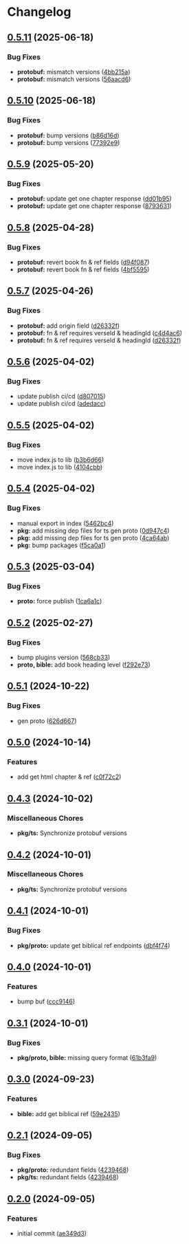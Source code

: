 # Changelog

## [0.5.11](https://github.com/v-bible/protobuf/compare/pkg/ts/v0.5.10...pkg/ts/v0.5.11) (2025-06-18)


### Bug Fixes

* **protobuf:** mismatch versions ([4bb215a](https://github.com/v-bible/protobuf/commit/4bb215ac48f868523e4ba30a61d60ba93b01bbd3))
* **protobuf:** mismatch versions ([56aacd6](https://github.com/v-bible/protobuf/commit/56aacd6d2d35272e14cca05ae3186c80e54c8426))

## [0.5.10](https://github.com/v-bible/protobuf/compare/pkg/ts/v0.5.9...pkg/ts/v0.5.10) (2025-06-18)


### Bug Fixes

* **protobuf:** bump versions ([b86d16d](https://github.com/v-bible/protobuf/commit/b86d16de7932107ce0135ab121501fc02974c304))
* **protobuf:** bump versions ([77392e9](https://github.com/v-bible/protobuf/commit/77392e9a0e7d398b0963b4eb86353b9dd5d73202))

## [0.5.9](https://github.com/v-bible/protobuf/compare/pkg/ts/v0.5.8...pkg/ts/v0.5.9) (2025-05-20)


### Bug Fixes

* **protobuf:** update get one chapter response ([dd01b95](https://github.com/v-bible/protobuf/commit/dd01b95a8b407d3a0b20784518480acaf01b2d51))
* **protobuf:** update get one chapter response ([8793631](https://github.com/v-bible/protobuf/commit/87936319d7d7412dfd23412f0b2be85def5f4027))

## [0.5.8](https://github.com/v-bible/protobuf/compare/pkg/ts/v0.5.7...pkg/ts/v0.5.8) (2025-04-28)


### Bug Fixes

* **protobuf:** revert book fn & ref fields ([d94f087](https://github.com/v-bible/protobuf/commit/d94f0873c7cd818e810bd7b67c8a52b7e887f46f))
* **protobuf:** revert book fn & ref fields ([4bf5595](https://github.com/v-bible/protobuf/commit/4bf5595dbeecedce6124bc7ad86e2df1875273be))

## [0.5.7](https://github.com/v-bible/protobuf/compare/pkg/ts/v0.5.6...pkg/ts/v0.5.7) (2025-04-26)


### Bug Fixes

* **protobuf:** add origin field ([d26332f](https://github.com/v-bible/protobuf/commit/d26332f2c07e05b1e10e5f5be8b03d150215da03))
* **protobuf:** fn & ref requires verseId & headingId ([c4d4ac6](https://github.com/v-bible/protobuf/commit/c4d4ac6d21ef2f682f4aeda5f58df5ed8f079d03))
* **protobuf:** fn & ref requires verseId & headingId ([d26332f](https://github.com/v-bible/protobuf/commit/d26332f2c07e05b1e10e5f5be8b03d150215da03))

## [0.5.6](https://github.com/v-bible/protobuf/compare/pkg/ts/v0.5.5...pkg/ts/v0.5.6) (2025-04-02)


### Bug Fixes

* update publish ci/cd ([d807015](https://github.com/v-bible/protobuf/commit/d807015302919faf6056731ad0b4d3a2c23322c8))
* update publish ci/cd ([adedacc](https://github.com/v-bible/protobuf/commit/adedacc856606ab6480efcbd4382dca9422a2ad6))

## [0.5.5](https://github.com/v-bible/protobuf/compare/pkg/ts/v0.5.4...pkg/ts/v0.5.5) (2025-04-02)


### Bug Fixes

* move index.js to lib ([b3b6d66](https://github.com/v-bible/protobuf/commit/b3b6d66f73cda31ba18b033e2afbe33f4be959c2))
* move index.js to lib ([4104cbb](https://github.com/v-bible/protobuf/commit/4104cbb45f3d69524c4608002118640500fde7af))

## [0.5.4](https://github.com/v-bible/protobuf/compare/pkg/ts/v0.5.3...pkg/ts/v0.5.4) (2025-04-02)


### Bug Fixes

* manual export in index ([5462bc4](https://github.com/v-bible/protobuf/commit/5462bc4871b53b8f25259ae3d75f0235c0f79181))
* **pkg:** add missing dep files for ts gen proto ([0d947c4](https://github.com/v-bible/protobuf/commit/0d947c41f6469febd80ab94551a60d6f298e21a4))
* **pkg:** add missing dep files for ts gen proto ([4ca64ab](https://github.com/v-bible/protobuf/commit/4ca64ab58fea53e835c1efdfaf0105b650811f18))
* **pkg:** bump packages ([f5ca0a1](https://github.com/v-bible/protobuf/commit/f5ca0a11513a05c54d8d9eaa6ca1d551c1943ba6))

## [0.5.3](https://github.com/v-bible/protobuf/compare/pkg/ts/v0.5.2...pkg/ts/v0.5.3) (2025-03-04)


### Bug Fixes

* **proto:** force publish ([1ca6a1c](https://github.com/v-bible/protobuf/commit/1ca6a1c9648860cd5f1b7434a319cbf9ced4ac40))

## [0.5.2](https://github.com/v-bible/protobuf/compare/pkg/ts/v0.5.1...pkg/ts/v0.5.2) (2025-02-27)


### Bug Fixes

* bump plugins version ([568cb33](https://github.com/v-bible/protobuf/commit/568cb33b211b18a12ff400705c0c178c85e501ce))
* **proto, bible:** add book heading level ([f292e73](https://github.com/v-bible/protobuf/commit/f292e738d09949b3f070938de088aa929f45ed80))

## [0.5.1](https://github.com/v-bible/protobuf/compare/pkg/ts/v0.5.0...pkg/ts/v0.5.1) (2024-10-22)


### Bug Fixes

* gen proto ([626d667](https://github.com/v-bible/protobuf/commit/626d667e7334134566e27d8429224b3b87301ff6))

## [0.5.0](https://github.com/v-bible/protobuf/compare/pkg/ts/v0.4.3...pkg/ts/v0.5.0) (2024-10-14)


### Features

* add get html chapter & ref ([c0f72c2](https://github.com/v-bible/protobuf/commit/c0f72c27d7fe459f53509f07d24008ce7d042106))

## [0.4.3](https://github.com/v-bible/protobuf/compare/pkg/ts/v0.4.2...pkg/ts/v0.4.3) (2024-10-02)


### Miscellaneous Chores

* **pkg/ts:** Synchronize protobuf versions

## [0.4.2](https://github.com/v-bible/protobuf/compare/pkg/ts/v0.4.1...pkg/ts/v0.4.2) (2024-10-01)


### Miscellaneous Chores

* **pkg/ts:** Synchronize protobuf versions

## [0.4.1](https://github.com/v-bible/protobuf/compare/pkg/ts/v0.4.0...pkg/ts/v0.4.1) (2024-10-01)


### Bug Fixes

* **pkg/proto:** update get biblical ref endpoints ([dbf4f74](https://github.com/v-bible/protobuf/commit/dbf4f743428f8e8c28b370060f5dd407d3c32dfc))

## [0.4.0](https://github.com/v-bible/protobuf/compare/pkg/ts/v0.3.1...pkg/ts/v0.4.0) (2024-10-01)


### Features

* bump buf ([ccc9146](https://github.com/v-bible/protobuf/commit/ccc91466595508636deaf147dff73754457d4926))

## [0.3.1](https://github.com/v-bible/protobuf/compare/pkg/ts/v0.3.0...pkg/ts/v0.3.1) (2024-10-01)


### Bug Fixes

* **pkg/proto, bible:** missing query format ([61b3fa9](https://github.com/v-bible/protobuf/commit/61b3fa95e689c38f6c5d74ca311a1b009cd8520d))

## [0.3.0](https://github.com/v-bible/protobuf/compare/pkg/ts/v0.2.1...pkg/ts/v0.3.0) (2024-09-23)


### Features

* **bible:** add get biblical ref ([59e2435](https://github.com/v-bible/protobuf/commit/59e243502c61e758fb5c2f910520a18cf1ce20ea))

## [0.2.1](https://github.com/v-bible/protobuf/compare/pkg/ts/v0.2.0...pkg/ts/v0.2.1) (2024-09-05)


### Bug Fixes

* **pkg/proto:** redundant fields ([4239468](https://github.com/v-bible/protobuf/commit/4239468821623119df3a0eb005b2d8a06d90dd0c))
* **pkg/ts:** redundant fields ([4239468](https://github.com/v-bible/protobuf/commit/4239468821623119df3a0eb005b2d8a06d90dd0c))

## [0.2.0](https://github.com/v-bible/protobuf/compare/pkg/ts-v0.1.1...pkg/ts/v0.2.0) (2024-09-05)


### Features

* initial commit ([ae349d3](https://github.com/v-bible/protobuf/commit/ae349d308a11b5b42cd7c059582f11220dd363ad))
